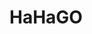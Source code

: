 <!--
 * @Author: haha_giraffe
 * @Date: 2020-01-30 17:09:09
 * @Description: file content
 -->
# HaHaGO

